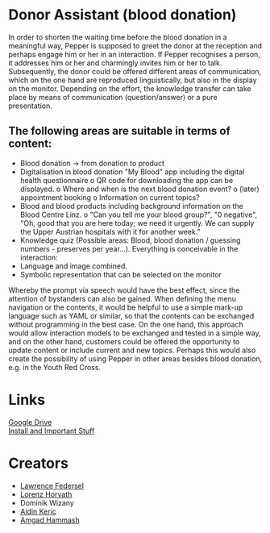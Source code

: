 # Donor Assistant (blood donation)
In order to shorten the waiting time before the blood donation in a meaningful way, Pepper is supposed to greet the donor at the reception and perhaps engage him or her in an interaction.
If Pepper recognises a person, it addresses him or her and charmingly invites him or her to talk. Subsequently, the donor could be offered different areas of communication, which on the one hand are reproduced linguistically, but also in the display on the monitor. Depending on the effort, the knowledge transfer can take place by means of communication (question/answer) or a pure presentation.
## The following areas are suitable in terms of content:
- Blood donation -> from donation to product
- Digitalisation in blood donation "My Blood" app including the digital health questionnaire
o QR code for downloading the app can be displayed.
o Where and when is the next blood donation event?
o (later) appointment booking
o Information on current topics?
- Blood and blood products including background information on the Blood Centre Linz.
o "Can you tell me your blood group?", "0 negative", "Oh, good that you are here today; we need it urgently. We can supply the Upper Austrian hospitals with it for another week."
- Knowledge quiz (Possible areas: Blood, blood donation / guessing numbers - preserves per year...).
Everything is conceivable in the interaction:
- Language and image combined.
- Symbolic representation that can be selected on the monitor <br>

Whereby the prompt via speech would have the best effect, since the attention of bystanders can also be gained.
When defining the menu navigation or the contents, it would be helpful to use a simple mark-up language such as YAML or similar, so that the contents can be exchanged without programming in the best case. On the one hand, this approach would allow interaction models to be exchanged and tested in a simple way, and on the other hand, customers could be offered the opportunity to update content or include current and new topics.
Perhaps this would also create the possibility of using Pepper in other areas besides blood donation, e.g. in the Youth Red Cross.

# Links
[Google Drive](https://drive.google.com/drive/folders/1Xs-efxRERjjpLj_TbOrVDovpyUsF4K_o?usp=sharing) <br>
[Install and Important Stuff](https://github.com/karolymajor/pepper)

# Creators
* [Lawrence Federsel](https://at.linkedin.com/in/lawrence-federsel)
* [Lorenz Horvath](https://www.linkedin.com/in/lorenz-horvath/)
* Dominik Wizany
* [Ajdin Keric](https://www.linkedin.com/in/ajdin-keric-b281aa268/)
* [Amgad Hammash](https://www.linkedin.com/in/amgad-hammash/)
